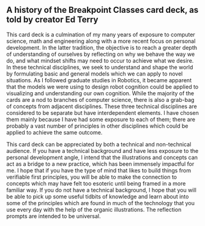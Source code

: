 ## A history of the Breakpoint Classes card deck, as told by creator Ed Terry

This card deck is a culmination of my many years of exposure to computer science, math and engineering along with a more recent focus on personal development. In the latter tradition, the objective is to reach a greater depth of understanding of ourselves by reflecting on why we behave the way we do, and what mindset shifts may need to occur to achieve what we desire. In these technical disciplines, we seek to understand and shape the world by formulating basic and general models which we can apply to novel situations. As I followed graduate studies in Robotics, it became apparent that the models we were using to design robot cognition could be applied to visualizing and understanding our own cognition. While the majority of the cards are a nod to branches of computer science, there is also a grab-bag of concepts from adjacent disciplines. These three technical disciplines are considered to be separate but have interdependent elements. I have chosen them mainly because I have had some exposure to each of them; there are probably a vast number of principles in other disciplines which could be applied to achieve the same outcome.

This card deck can be appreciated by both a technical and non-technical audience. If you have a technical background and have less exposure to the personal development angle, I intend that the illustrations and concepts can act as a bridge to a new practice, which has been immensely impactful for me. I hope that if you have the type of mind that likes to build things from verifiable first principles, you will be able to make the connection to concepts which may have felt too esoteric until being framed in a more familiar way. If you do not have a technical background, I hope that you will be able to pick up some useful tidbits of knowledge and learn about into some of the principles which are found in much of the technology that you use every day with the help of the organic illustrations. The reflection prompts are intended to be universal.